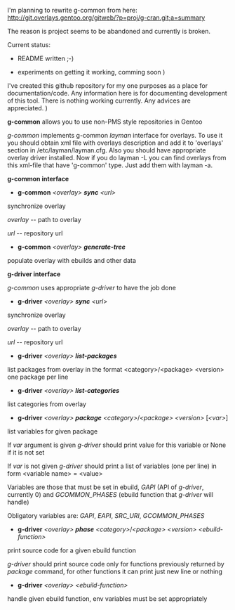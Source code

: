 I'm planning to rewrite g-common from here: http://git.overlays.gentoo.org/gitweb/?p=proj/g-cran.git;a=summary

The reason is project seems to be abandoned and currently is broken.

Current status:

- README written ;-)

- experiments on getting it working, comming soon )

I've created this github repository for my one purposes as a place for documentation/code.
Any information here is for documenting development of this tool. There is nothing working currently.
Any advices are appreciated. )

**g-common** allows you to use non-PMS style repositories in Gentoo

*g-common* implements g-common *layman* interface for overlays.
To use it you should obtain xml file with overlays description and
add it to 'overlays' section in /etc/layman/layman.cfg. Also you
should have appropriate overlay driver installed.
Now if you do layman -L you can find overlays from this xml-file
that have 'g-common' type. Just add them with layman -a.

**g-common interface**

- **g-common** *&lt;overlay&gt;* ***sync*** *&lt;url&gt;*

synchronize overlay

*overlay* -- path to overlay

*url* -- repository url

- **g-common** *&lt;overlay&gt;* ***generate-tree***

populate overlay with ebuilds and other data

**g-driver interface**

*g-common* uses appropriate *g-driver* to have the job done

- **g-driver** *&lt;overlay&gt;* ***sync*** *&lt;url&gt;*

synchronize overlay

*overlay* -- path to overlay

*url* -- repository url

- **g-driver** *&lt;overlay&gt;* ***list-packages***

list packages from overlay in the format
&lt;category&gt;/&lt;package&gt; &lt;version&gt;
one package per line

- **g-driver** *&lt;overlay&gt;* ***list-categories***

list categories from overlay

- **g-driver** *&lt;overlay&gt;* ***package*** *&lt;category&gt;*/*&lt;package&gt;* *&lt;version&gt;* [*&lt;var&gt;*]

list variables for given package

If *var* argument is given *g-driver* should print value for this variable or None if it is not set

If *var* is not given *g-driver* should print a list of variables (one per line) in form
&lt;variable name&gt; = &lt;value&gt;

Variables are those that must be set in ebuild,
*GAPI* (API of *g-driver*, currently 0) and *GCOMMON_PHASES* (ebuild function that *g-driver* will handle)

Obligatory variables are: *GAPI*, *EAPI*, *SRC_URI*, *GCOMMON_PHASES*

- **g-driver** *&lt;overlay&gt;* ***phase*** *&lt;category&gt;*/*&lt;package&gt;* *&lt;version&gt;* *&lt;ebuild-function&gt;*

print source code for a given ebuild function

*g-driver* should print source code only for functions previously returned by *package* command, for other functions it can print just new line or nothing

- **g-driver** *&lt;overlay&gt;* *&lt;ebuild-function&gt;*

handle given ebuild function, env variables must be set appropriately
